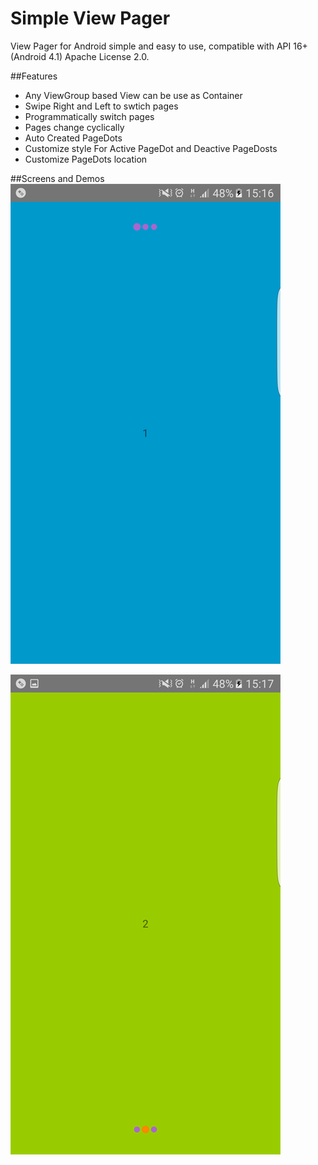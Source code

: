 # Simple View Pager

View Pager for Android simple and easy to use, compatible with API 16+(Android 4.1) Apache License 2.0.

##Features

 - Any ViewGroup based View can be use as Container
 - Swipe Right and Left to swtich pages
 - Programmatically switch pages
 - Pages change cyclically
 - Auto Created PageDots
 - Customize style For Active PageDot and Deactive PageDosts
 - Customize PageDots location


##Screens and Demos
![](screenshots/screen11.png)

![](screenshots/screen22.png)




